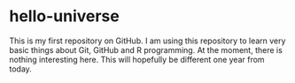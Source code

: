 # hello-universe
This is my first repository on GitHub. I am using this repository to learn very basic things about Git, GitHub and R programming. At the moment, there is nothing interesting here. This will hopefully be different one year from today.
